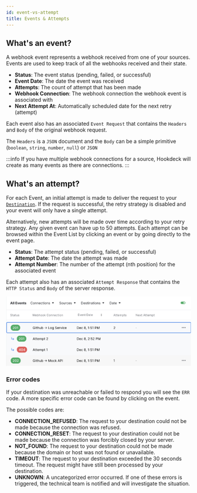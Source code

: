 ```yaml
---
id: event-vs-attempt
title: Events & Attempts
---
```


## What's an event?

A webhook event represents a webhook received from one of your sources. Events are used to keep track of all the webhooks received and their state.

- **Status**: The event status (pending, failed, or successful)
- **Event Date**: The date the event was received
- **Attempts**: The count of attempt that has been made
- **Webhook Connection**: The webhook connection the webhook event is associated with
- **Next Attempt At**: Automatically scheduled date for the next retry (attempt)

Each event also has an associated `Event Request` that contains the `Headers` and `Body` of the original webhook request.

The `Headers` is a `JSON` document and the `Body` can be a simple primitive (`boolean`, `string`, `number`, `null`) or `JSON`

:::info
If you have multiple webhook connections for a source, Hookdeck will create as many events as there are connections.
:::

## What's an attempt?

For each Event, an initial attempt is made to deliver the request to your [`Destination`](destinations). If the request is successful, the retry strategy is disabled and your event will only have a single attempt.

Alternatively, new attempts will be made over time according to your retry strategy. Any given event can have up to 50 attempts. Each attempt can be browsed within the Event List by clicking an event or by going directly to the event page.

- **Status**: The attempt status (pending, failed, or successful)
- **Attempt Date**: The date the attempt was made
- **Attempt Number**: The number of the attempt (nth position) for the associated event

Each attempt also has an associated `Attempt Response` that contains the `HTTP Status` and `Body` of the server response.

![Attempts example](../static/img/events/attempts-example.png)


### Error codes

If your destination was unreachable or failed to respond you will see the `ERR` code. A more specific error code can be found by clicking on the event.

The possible codes are:

- **CONNECTION_REFUSED**: The request to your destination could not be made because the connection was refused.
- **CONNECTION_RESET**: The request to your destination could not be made because the connection was forcibly closed by your server.
- **NOT_FOUND**: The request to your destination could not be made because the domain or host was not found or unavailable.
- **TIMEOUT**: The request to your destination exceeded the 30 seconds timeout. The request might have still been processed by your destination.
- **UNKNOWN**: A uncategorized error occurred. If one of these errors is triggered, the technical team is notified and will investigate the situation.
